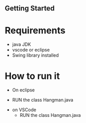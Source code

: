 ## Getting Started
# Requirements
 * java JDK
 * vscode or eclipse
 * Swing library installed
# How to run it 
* On eclipse
 + RUN the class Hangman.java
* on VSCode
  + RUN the class Hangman.java
